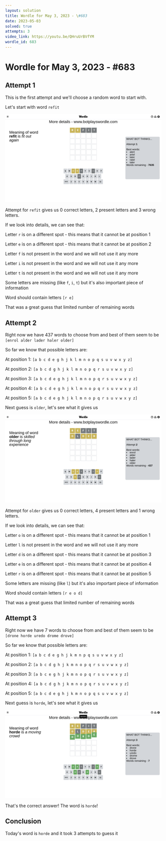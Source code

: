 ```yaml
---
layout: solution
title: Wordle for May 3, 2023 - \#683
date: 2023-05-03
solved: true
attempts: 3
video_link: https://youtu.be/QHruUrBVfYM
wordle_id: 683
---
```


# Wordle for May 3, 2023 - \#683

## Attempt 1

This is the first attempt and we'll choose a random word to start with.

Let's start with word `refit`

![Attempt 1](2023-05-03/attempt-1.png)

Attempt for `refit` gives us 0 correct letters, 2 present letters and 3 wrong letters.

If we look into details, we can see that:

Letter `r` is on a different spot - this means that it cannot be at position 1

Letter `e` is on a different spot - this means that it cannot be at position 2

Letter `f` is not present in the word and we will not use it any more

Letter `i` is not present in the word and we will not use it any more

Letter `t` is not present in the word and we will not use it any more

Some letters are missing (like `f`, `i`, `t`) but it's also important piece of information

Word should contain letters `[r e]`

That was a great guess that limited number of remaining words



## Attempt 2

Right now we have 437 words to choose from and best of them seem to be `[enrol alder lader haler older]`

So far we know that possible letters are:

At position 1: `[a b c d e g h j k l m n o p q s u v w x y z]`

At position 2: `[a b c d g h j k l m n o p q r s u v w x y z]`

At position 3: `[a b c d e g h j k l m n o p q r s u v w x y z]`

At position 4: `[a b c d e g h j k l m n o p q r s u v w x y z]`

At position 5: `[a b c d e g h j k l m n o p q r s u v w x y z]`

Next guess is `older`, let's see what it gives us

![Attempt 2](2023-05-03/attempt-2.png)

Attempt for `older` gives us 0 correct letters, 4 present letters and 1 wrong letters.

If we look into details, we can see that:

Letter `o` is on a different spot - this means that it cannot be at position 1

Letter `l` is not present in the word and we will not use it any more

Letter `d` is on a different spot - this means that it cannot be at position 3

Letter `e` is on a different spot - this means that it cannot be at position 4

Letter `r` is on a different spot - this means that it cannot be at position 5

Some letters are missing (like `l`) but it's also important piece of information

Word should contain letters `[r e o d]`

That was a great guess that limited number of remaining words



## Attempt 3

Right now we have 7 words to choose from and best of them seem to be `[drone horde uredo drome drove]`

So far we know that possible letters are:

At position 1: `[a b c d e g h j k m n p q s u v w x y z]`

At position 2: `[a b c d g h j k m n o p q r s u v w x y z]`

At position 3: `[a b c e g h j k m n o p q r s u v w x y z]`

At position 4: `[a b c d g h j k m n o p q r s u v w x y z]`

At position 5: `[a b c d e g h j k m n o p q s u v w x y z]`

Next guess is `horde`, let's see what it gives us

![Attempt 3](2023-05-03/attempt-3.png)

That's the correct answer! The word is `horde`!

## Conclusion

Today's word is `horde` and it took 3 attempts to guess it

